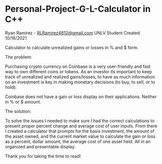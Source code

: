 # Personal-Project-G-L-Calculator in C++
Ryan Ramirez - RLRamirez4812@gmail.com
UNLV Student
Created 10/16/2021

Calculator to calculate unrealized gains or losses in % and $ form. 

The problem: 

  Purchasing crypto currency on Coinbase is a very user-friendly and fast way to own different coins or tokens.
As an investor its important to keep track of unrealized and realized gains/losses, to have as much information on an investment
is key in making monetary decisions (to buy, to sell, or to hold). 

Coinbase does not have a gain or loss display on their applications. Neither in % or $ amount. 

The solution:

  To solve the issues I needed to make sure I had the correct calculations to present proper percent change and average cost of user inputs. 
From there I created a calculator that prompts for the basis investment, the amount of the asset owned, and the current market value to calculate
the gain or loss as a percent, dollar amount, the average cost of one asset held. All in an organized and presentable display. 

Thank you for taking the time to read! 
